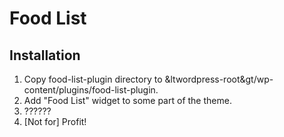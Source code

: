 Food List
=========

Installation
------------

1. Copy food-list-plugin directory to &ltwordpress-root&gt/wp-content/plugins/food-list-plugin.
2. Add "Food List" widget to some part of the theme. 
3. ??????
4. [Not for] Profit!
